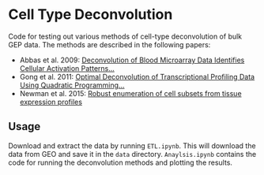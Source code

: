 # Cell Type Deconvolution


Code for testing out various methods of cell-type deconvolution of bulk GEP data. The methods are described in the following papers:

- Abbas et al. 2009:  [Deconvolution of Blood Microarray Data Identifies Cellular Activation Patterns...](https://journals.plos.org/plosone/article?id=10.1371/journal.pone.0006098)
- Gong et al. 2011: [Optimal Deconvolution of Transcriptional Profiling Data Using Quadratic Programming...](https://journals.plos.org/plosone/article?id=10.1371/journal.pone.0027156) 
- Newman et al. 2015: [Robust enumeration of cell subsets from tissue expression profiles](https://www.ncbi.nlm.nih.gov/pmc/articles/PMC4739640/)


## Usage

Download and extract the data by running `ETL.ipynb`.  This will download the data from GEO and save it in the `data` directory. `Anaylsis.ipynb` contains the code for running the deconvolution methods and plotting the results.